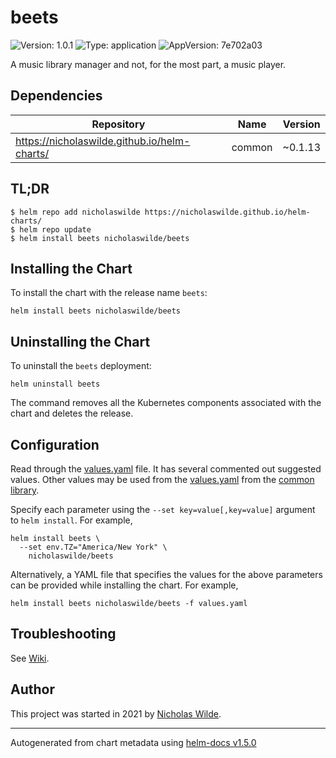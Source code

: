 # beets

![Version: 1.0.1](https://img.shields.io/badge/Version-1.0.1-informational?style=flat-square) ![Type: application](https://img.shields.io/badge/Type-application-informational?style=flat-square) ![AppVersion: 7e702a03](https://img.shields.io/badge/AppVersion-7e702a03-informational?style=flat-square)

A music library manager and not, for the most part, a music player.

## Dependencies

| Repository | Name | Version |
|------------|------|---------|
| https://nicholaswilde.github.io/helm-charts/ | common | ~0.1.13 |

## TL;DR
```console
$ helm repo add nicholaswilde https://nicholaswilde.github.io/helm-charts/
$ helm repo update
$ helm install beets nicholaswilde/beets
```

## Installing the Chart
To install the chart with the release name `beets`:
```console
helm install beets nicholaswilde/beets
```

## Uninstalling the Chart
To uninstall the `beets` deployment:
```console
helm uninstall beets
```
The command removes all the Kubernetes components associated with the chart and deletes the release.

## Configuration

Read through the [values.yaml](./values.yaml) file. It has several commented out suggested values.
Other values may be used from the [values.yaml](../common/values.yaml) from the [common library](../common).

Specify each parameter using the `--set key=value[,key=value]` argument to `helm install`. For example,
```console
helm install beets \
  --set env.TZ="America/New York" \
    nicholaswilde/beets
```

Alternatively, a YAML file that specifies the values for the above parameters can be provided while installing the chart.
For example,
```console
helm install beets nicholaswilde/beets -f values.yaml
```

## Troubleshooting
See [Wiki](https://github.com/nicholaswilde/helm-charts/wiki/Troubleshooting).

## Author
This project was started in 2021 by [Nicholas Wilde](https://github.com/nicholaswilde).

----------------------------------------------
Autogenerated from chart metadata using [helm-docs v1.5.0](https://github.com/norwoodj/helm-docs/releases/v1.5.0)
